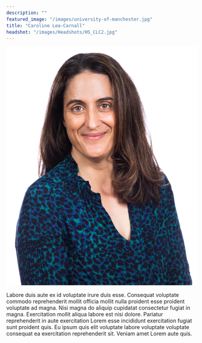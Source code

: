 ```yaml
---
description: ""
featured_image: "/images/university-of-manchester.jpg"
title: "Caroline Lea-Carnall"
headshot: "/images/Headshots/HS_CLC2.jpg"
---
```


![img](/images/Headshots/HS_CLC2.jpg)

Labore duis aute ex id voluptate irure duis esse. Consequat voluptate commodo reprehenderit mollit officia mollit nulla proident esse proident voluptate ad magna. Nisi magna do aliquip cupidatat consectetur fugiat in magna. Exercitation mollit aliqua labore est nisi dolore. Pariatur reprehenderit in aute exercitation Lorem esse incididunt exercitation fugiat sunt proident quis. Eu ipsum quis elit voluptate labore voluptate voluptate consequat ea exercitation reprehenderit sit. Veniam amet Lorem aute quis.
